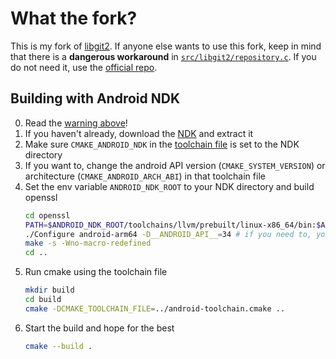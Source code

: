 # What the fork?
This is my fork of [libgit2](https://github.com/libgit2/libgit2).
If anyone else wants to use this fork, keep in mind that there is a **dangerous workaround** in [`src/libgit2/repository.c`](src/libgit2/repository.c). If you do not need it, use the [official repo](https://github.com/libgit2/libgit2).

## Building with Android NDK
0. Read the [warning above](#what-the-fork)!
1. If you haven't already, download the [NDK](https://developer.android.com/ndk/downloads) and extract it
2. Make sure `CMAKE_ANDROID_NDK` in the [toolchain file](android-toolchain.cmake) is set to the NDK directory
3. If you want to, change the android API version (`CMAKE_SYSTEM_VERSION`) or architecture (`CMAKE_ANDROID_ARCH_ABI`) in that toolchain file
4. Set the env variable `ANDROID_NDK_ROOT` to your NDK directory and build openssl
   ```sh
   cd openssl
   PATH=$ANDROID_NDK_ROOT/toolchains/llvm/prebuilt/linux-x86_64/bin:$ANDROID_NDK_ROOT/toolchains/arm-linux-androideabi-4.9/prebuilt/linux-x86_64/bin:$PATH
   ./Configure android-arm64 -D__ANDROID_API__=34 # if you need to, you can change the API verson here
   make -s -Wno-macro-redefined
   cd ..
   ```
5. Run cmake using the toolchain file
   ```sh
   mkdir build
   cd build
   cmake -DCMAKE_TOOLCHAIN_FILE=../android-toolchain.cmake ..
   ```
6. Start the build and hope for the best
   ```sh
   cmake --build .
   ```
